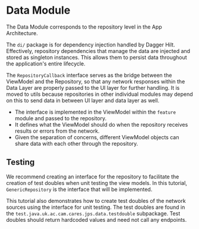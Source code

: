 # Data Module

The Data Module corresponds to the repository level in the App Architecture.

The `di/` package is for dependency injection handled by Dagger Hilt. Effectively, repository dependencies that manage the data are injected and stored as singleton instances. This allows them to persist data throughout the application's entire lifecycle.

The `RepositoryCallback` interface serves as the bridge between the ViewModel and the Repository, so that any network responses within the Data Layer are properly passed to the UI layer for further handling. It is moved to utils because repositories in other individual modules may depend on this to send data in between UI layer and data layer as well.

- The interface is implemented in the ViewModel within the `feature` module and passed to the repository.
- It defines what the ViewModel should do when the repository receives results or errors from the network.
- Given the separation of concerns, different ViewModel objects can share data with each other through the repository.

## Testing

We recommend creating an interface for the repository to facilitate the creation of test doubles when unit testing the view models. In this tutorial, `GenericRepository` is the interface that will be implemented. 

This tutorial also demonstrates how to create test doubles of the network sources using the interface for unit testing. The test doubles are found in the `test.java.uk.ac.cam.cares.jps.data.testdouble` subpackage. Test doubles should return hardcoded values and need not call any endpoints.

